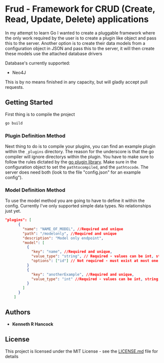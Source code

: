 # Frud - Framework for CRUD (Create, Read, Update, Delete) applications

In my attempt to learn Go I wanted to create a pluggable framework where the only work required by the user is to create a plugin like object and pass this to the server.  Another option is to create
their data models from a configuration object in JSON and pass this to the server, it will then create these models use the attached database drivers

Database's currently supported:
* Neo4J

This is by no means finished in any capacity, but will gladly accept pull requests.
## Getting Started
First thing is to compile the project
```bash
go build
```

### Plugin Definition Method
Next thing to do is to compile your plugins,  you can find an example plugin within the `_plugins` directory.  The reason for the underscore is that the go compiler will ignore directorys within the plugin.  You have to make sure to follow the rules dictated by the [go plugin library](https://golang.org/pkg/plugin/).  Make sure in the configuration object to set the `pathtocompiled`, and the `pathtocode`. The server does need both (look to the file "config.json" for an example config").

### Model Definition Method
To use the model method you are going to have to define it within the config. Currently I've only supported simple data types.  No relationships just yet.
```json
"plugins": [
      {
        "name": "NAME_OF_MODEL", //Required and unique
        "path": "/modelonly", //Required and unique
        "description": "Model only endpoint",
        "model": [
          {
            "key": "name", //Required and unique,
            "value_type": "string", // Required - values can be int, string,
            "options": ["id"] // Not required - must exist at most one model field with "id" option
          }
          {
            "key": "anotherExample", //Required and unique,
            "value_type": "int" //Required - values can be int, string,
          }
        ]
      }
    ]
```
<!--
## Running the tests

Explain how to run the automated tests for this system

### Break down into end to end tests

Explain what these tests test and why

```
Give an example
```

### And coding style tests

Explain what these tests test and why

```
Give an example
```

## Deployment

Add additional notes about how to deploy this on a live system

## Built With

* [Dropwizard](http://www.dropwizard.io/1.0.2/docs/) - The web framework used
* [Maven](https://maven.apache.org/) - Dependency Management
* [ROME](https://rometools.github.io/rome/) - Used to generate RSS Feeds

## Contributing

Please read [CONTRIBUTING.md](https://gist.github.com/PurpleBooth/b24679402957c63ec426) for details on our code of conduct, and the process for submitting pull requests to us.

## Versioning

We use [SemVer](http://semver.org/) for versioning. For the versions available, see the [tags on this repository](https://github.com/your/project/tags). 
 -->
## Authors

* **Kenneth R Hancock** 

## License

This project is licensed under the MIT License - see the [LICENSE.md](LICENSE) file for details


